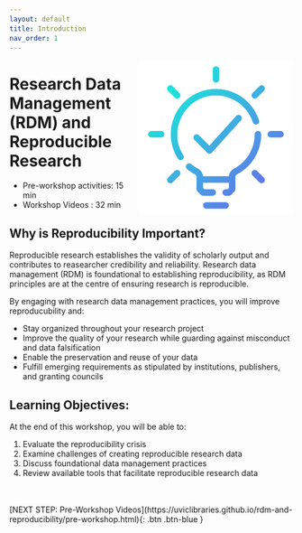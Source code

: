 ```yaml
---
layout: default
title: Introduction 
nav_order: 1
---
```

<img src="images/idea.png" style="float:right;width:275px;height:275px;"> 

# Research Data Management (RDM) and Reproducible Research

- Pre-workshop activities: 15 min 
- Workshop Videos : 32 min

## Why is Reproducibility Important? 

Reproducible research establishes the validity of scholarly output and contributes to reasearcher credibility and reliability. Research data management (RDM) is foundational to establishing reproducibility, as RDM principles are at the centre of ensuring research is reproducible. 

By engaging with research data management practices, you will improve reproducubility and:
- Stay organized throughout your research project
- Improve the quality of your research while guarding against misconduct and data falsification
- Enable the preservation and reuse of your data
- Fulfill emerging requirements as stipulated by institutions, publishers, and granting councils

## Learning Objectives:

At the end of this workshop, you will be able to:

1. Evaluate the reproducibility crisis
2. Examine challenges of creating reproducible research data
3. Discuss foundational data management practices 
4. Review available tools that facilitate reproducible research data
<br> 
<br> 
[NEXT STEP: Pre-Workshop Videos](https://uviclibraries.github.io/rdm-and-reproducibility/pre-workshop.html){: .btn .btn-blue }

